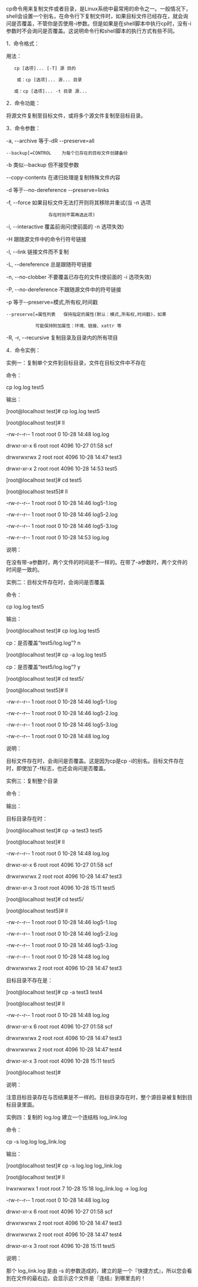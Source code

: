 cp命令用来复制文件或者目录，是Linux系统中最常用的命令之一。一般情况下，shell会设置一个别名，在命令行下复制文件时，如果目标文件已经存在，就会询问是否覆盖，不管你是否使用-i参数。但是如果是在shell脚本中执行cp时，没有-i参数时不会询问是否覆盖。这说明命令行和shell脚本的执行方式有些不同。 

1．命令格式：

用法：

	   cp [选项]... [-T] 源 目的

  	    或：cp [选项]... 源... 目录

       或：cp [选项]... -t 目录 源...

2．命令功能：

将源文件复制至目标文件，或将多个源文件复制至目标目录。

3．命令参数：

-a, --archive    等于-dR --preserve=all

    --backup[=CONTROL    为每个已存在的目标文件创建备份

-b                类似--backup 但不接受参数

   --copy-contents        在递归处理是复制特殊文件内容

-d                等于--no-dereference --preserve=links

-f, --force        如果目标文件无法打开则将其移除并重试(当 -n 选项

                    存在时则不需再选此项)

-i, --interactive        覆盖前询问(使前面的 -n 选项失效)

-H                跟随源文件中的命令行符号链接

-l, --link            链接文件而不复制

-L, --dereference   总是跟随符号链接

-n, --no-clobber   不要覆盖已存在的文件(使前面的 -i 选项失效)

-P, --no-dereference   不跟随源文件中的符号链接

-p                等于--preserve=模式,所有权,时间戳

    --preserve[=属性列表   保持指定的属性(默认：模式,所有权,时间戳)，如果

               可能保持附加属性：环境、链接、xattr 等

-R, -r, --recursive  复制目录及目录内的所有项目

4．命令实例：

实例一：复制单个文件到目标目录，文件在目标文件中不存在

命令：

cp log.log test5

输出：

[root@localhost test]# cp log.log test5

[root@localhost test]# ll

-rw-r--r-- 1 root root    0 10-28 14:48 log.log

drwxr-xr-x 6 root root 4096 10-27 01:58 scf

drwxrwxrwx 2 root root 4096 10-28 14:47 test3

drwxr-xr-x 2 root root 4096 10-28 14:53 test5

[root@localhost test]# cd test5

[root@localhost test5]# ll

-rw-r--r-- 1 root root 0 10-28 14:46 log5-1.log

-rw-r--r-- 1 root root 0 10-28 14:46 log5-2.log

-rw-r--r-- 1 root root 0 10-28 14:46 log5-3.log

-rw-r--r-- 1 root root 0 10-28 14:53 log.log

说明：

在没有带-a参数时，两个文件的时间是不一样的。在带了-a参数时，两个文件的时间是一致的。  

实例二：目标文件存在时，会询问是否覆盖

命令：

cp log.log test5

输出：

[root@localhost test]# cp log.log test5

cp：是否覆盖“test5/log.log”? n

[root@localhost test]# cp -a log.log test5

cp：是否覆盖“test5/log.log”? y

[root@localhost test]# cd test5/

[root@localhost test5]# ll

-rw-r--r-- 1 root root 0 10-28 14:46 log5-1.log

-rw-r--r-- 1 root root 0 10-28 14:46 log5-2.log

-rw-r--r-- 1 root root 0 10-28 14:46 log5-3.log

-rw-r--r-- 1 root root 0 10-28 14:48 log.log

说明：

目标文件存在时，会询问是否覆盖。这是因为cp是cp -i的别名。目标文件存在时，即使加了-f标志，也还会询问是否覆盖。

实例三：复制整个目录

命令：

输出：

目标目录存在时：

[root@localhost test]# cp -a test3 test5 

[root@localhost test]# ll

-rw-r--r-- 1 root root    0 10-28 14:48 log.log

drwxr-xr-x 6 root root 4096 10-27 01:58 scf

drwxrwxrwx 2 root root 4096 10-28 14:47 test3

drwxr-xr-x 3 root root 4096 10-28 15:11 test5

[root@localhost test]# cd test5/

[root@localhost test5]# ll

-rw-r--r-- 1 root root    0 10-28 14:46 log5-1.log

-rw-r--r-- 1 root root    0 10-28 14:46 log5-2.log

-rw-r--r-- 1 root root    0 10-28 14:46 log5-3.log

-rw-r--r-- 1 root root    0 10-28 14:48 log.log

drwxrwxrwx 2 root root 4096 10-28 14:47 test3

目标目录不存在是：

[root@localhost test]# cp -a test3 test4

[root@localhost test]# ll

-rw-r--r-- 1 root root    0 10-28 14:48 log.log

drwxr-xr-x 6 root root 4096 10-27 01:58 scf

drwxrwxrwx 2 root root 4096 10-28 14:47 test3

drwxrwxrwx 2 root root 4096 10-28 14:47 test4

drwxr-xr-x 3 root root 4096 10-28 15:11 test5

[root@localhost test]#

说明：

注意目标目录存在与否结果是不一样的。目标目录存在时，整个源目录被复制到目标目录里面。

 

实例四：复制的 log.log 建立一个连结档 log_link.log

命令：

cp -s log.log log_link.log

输出：

[root@localhost test]# cp -s log.log log_link.log

[root@localhost test]# ll

lrwxrwxrwx 1 root root    7 10-28 15:18 log_link.log -> log.log

-rw-r--r-- 1 root root    0 10-28 14:48 log.log

drwxr-xr-x 6 root root 4096 10-27 01:58 scf

drwxrwxrwx 2 root root 4096 10-28 14:47 test3

drwxrwxrwx 2 root root 4096 10-28 14:47 test4

drwxr-xr-x 3 root root 4096 10-28 15:11 test5

说明：

那个 log_link.log 是由 -s 的参数造成的，建立的是一个『快捷方式』，所以您会看到在文件的最右边，会显示这个文件是『连结』到哪里去的！